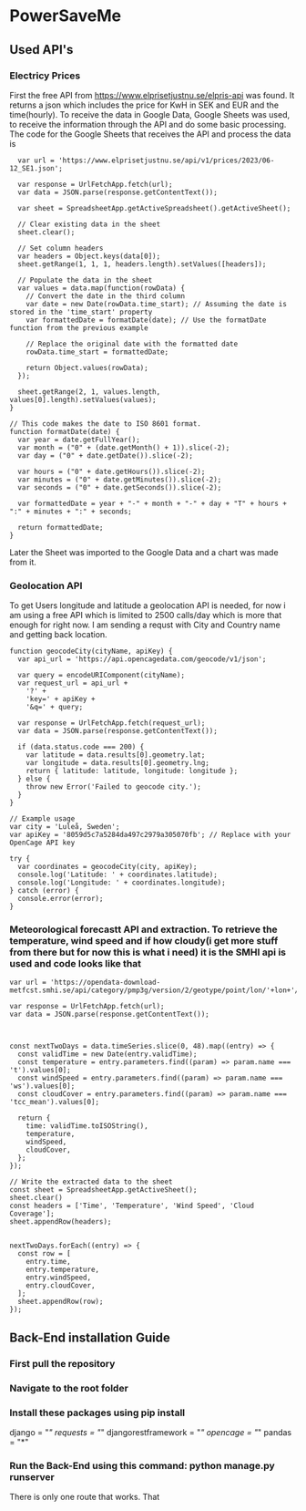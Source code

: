 # PowerSaveMe
## Used API's
### Electricy Prices
First the free API from https://www.elprisetjustnu.se/elpris-api was found. It returns a json which includes the price for KwH in SEK and EUR and the time(hourly). To receive the data in
Google Data, Google Sheets was used, to receive the information through the API and do some basic processing. The code for the Google Sheets that receives the API and process the data is 
```function fetchDataFromAPI() {
  var url = 'https://www.elprisetjustnu.se/api/v1/prices/2023/06-12_SE1.json';
  
  var response = UrlFetchApp.fetch(url);
  var data = JSON.parse(response.getContentText());
  
  var sheet = SpreadsheetApp.getActiveSpreadsheet().getActiveSheet();
  
  // Clear existing data in the sheet
  sheet.clear();
  
  // Set column headers
  var headers = Object.keys(data[0]);
  sheet.getRange(1, 1, 1, headers.length).setValues([headers]);
  
  // Populate the data in the sheet
  var values = data.map(function(rowData) {
    // Convert the date in the third column
    var date = new Date(rowData.time_start); // Assuming the date is stored in the 'time_start' property
    var formattedDate = formatDate(date); // Use the formatDate function from the previous example
    
    // Replace the original date with the formatted date
    rowData.time_start = formattedDate;
    
    return Object.values(rowData);
  });
  
  sheet.getRange(2, 1, values.length, values[0].length).setValues(values);
}

// This code makes the date to ISO 8601 format.
function formatDate(date) {
  var year = date.getFullYear();
  var month = ("0" + (date.getMonth() + 1)).slice(-2);
  var day = ("0" + date.getDate()).slice(-2);
  
  var hours = ("0" + date.getHours()).slice(-2);
  var minutes = ("0" + date.getMinutes()).slice(-2);
  var seconds = ("0" + date.getSeconds()).slice(-2);
  
  var formattedDate = year + "-" + month + "-" + day + "T" + hours + ":" + minutes + ":" + seconds;
  
  return formattedDate;
}
```
Later the Sheet was imported to the Google Data and a chart was made from it.
### Geolocation API

To get Users longitude and latitude a geolocation API is needed, for now i am using a free API which is limited to 2500 calls/day which is more that enough for right now. 
I am sending a requst with City and Country name and getting back location. 
```
function geocodeCity(cityName, apiKey) {
  var api_url = 'https://api.opencagedata.com/geocode/v1/json';

  var query = encodeURIComponent(cityName);
  var request_url = api_url +
    '?' +
    'key=' + apiKey +
    '&q=' + query;

  var response = UrlFetchApp.fetch(request_url);
  var data = JSON.parse(response.getContentText());

  if (data.status.code === 200) {
    var latitude = data.results[0].geometry.lat;
    var longitude = data.results[0].geometry.lng;
    return { latitude: latitude, longitude: longitude };
  } else {
    throw new Error('Failed to geocode city.');
  }
}

// Example usage
var city = 'Luleå, Sweden';
var apiKey = '8059d5c7a5284da497c2979a305070fb'; // Replace with your OpenCage API key

try {
  var coordinates = geocodeCity(city, apiKey);
  console.log('Latitude: ' + coordinates.latitude);
  console.log('Longitude: ' + coordinates.longitude);
} catch (error) {
  console.error(error);
}

```
### Meteorological forecastt API and extraction. To retrieve the temperature, wind speed and if how cloudy(i get more stuff from there but for now this is what i need) it is the SMHI api is used and code looks like that 
```
var url = 'https://opendata-download-metfcst.smhi.se/api/category/pmp3g/version/2/geotype/point/lon/'+lon+'/lat/'+lat+'/data.json';

var response = UrlFetchApp.fetch(url);
var data = JSON.parse(response.getContentText());



const nextTwoDays = data.timeSeries.slice(0, 48).map((entry) => {
  const validTime = new Date(entry.validTime);
  const temperature = entry.parameters.find((param) => param.name === 't').values[0];
  const windSpeed = entry.parameters.find((param) => param.name === 'ws').values[0];
  const cloudCover = entry.parameters.find((param) => param.name === 'tcc_mean').values[0];

  return {
    time: validTime.toISOString(),
    temperature,
    windSpeed,
    cloudCover,
  };
});

// Write the extracted data to the sheet
const sheet = SpreadsheetApp.getActiveSheet();
sheet.clear()
const headers = ['Time', 'Temperature', 'Wind Speed', 'Cloud Coverage'];
sheet.appendRow(headers);


nextTwoDays.forEach((entry) => {
  const row = [
    entry.time,
    entry.temperature,
    entry.windSpeed,
    entry.cloudCover,
  ];
  sheet.appendRow(row);
});
```
## Back-End installation Guide
### First pull the repository
### Navigate to the root folder
### Install these packages using pip install 
django = "*"
requests = "*"
djangorestframework = "*"
opencage = "*"
pandas = "*"
### Run the Back-End using this command: python manage.py runserver
There is only one route that works. That

